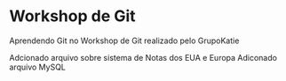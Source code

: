 # Workshop de Git
Aprendendo Git no Workshop de Git realizado pelo GrupoKatie

Adcionado arquivo sobre sistema de Notas dos EUA e Europa
Adiconado arquivo MySQL